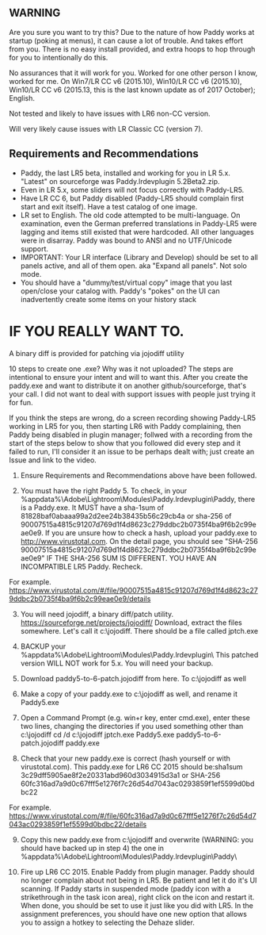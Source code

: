 ## WARNING

Are you sure you want to try this? Due to the nature of how Paddy works at startup (poking at menus), it can cause a lot of trouble.  And takes effort from you. There is no easy install provided, and extra hoops to hop through for you to intentionally do this.

No assurances that it will work for you. Worked for one other person I know, worked for me. On Win7/LR CC v6 (2015.10), Win10/LR CC v6 (2015.10), Win10/LR CC v6 (2015.13, this is the last known update as of 2017 October); English. 

Not tested and likely to have issues with LR6 non-CC version. 

Will very likely cause issues with LR Classic CC (version 7). 

## Requirements and Recommendations

* Paddy, the last LR5 beta, installed and working for you in LR 5.x. "Latest" on sourceforge was Paddy.lrdevplugin 5.2Beta2.zip.
* Even in LR 5.x, some sliders will not focus correctly with Paddy-LR5.
* Have LR CC 6, but Paddy disabled (Paddy-LR5 should complain first start and exit itself). Have a test catalog of one image.
* LR set to English. The old code attempted to be multi-language. On examination, even the German preferred translations in Paddy-LR5 were lagging and items still existed that were hardcoded. All other languages were in disarray. Paddy was bound to ANSI and no UTF/Unicode support.
* IMPORTANT: Your LR interface (Library and Develop) should be set to all panels active, and all of them open. aka "Expand all panels". Not solo mode.
* You should have a "dummy/test/virtual copy" image that you last open/close your catalog with. Paddy's "pokes" on the UI can inadvertently create some items on your history stack 

#  IF YOU REALLY WANT TO.

A binary diff is provided for patching via jojodiff utility

10 steps to create one .exe? Why was it not uploaded? The steps are intentional to ensure your intent and will to want this. After you create the paddy.exe and want to distribute it on another github/sourceforge, that's your call. I did not want to deal with support issues with people just trying it for fun.

If you think the steps are wrong, do a screen recording showing Paddy-LR5 working in LR5 for you, then starting LR6 with Paddy complaining, then Paddy being disabled in plugin manager; follwed with a recording from the start of the steps below to show that you followed did every step and it failed to run, I'll consider it an issue to be perhaps dealt with; just create an Issue and link to the video.

1) Ensure Requirements and Recommendations above have been followed.

2) You must have the right Paddy 5. To check, in your %appdata%\Adobe\Lightroom\Modules\Paddy.lrdevplugin\Paddy\, there is a Paddy.exe. It MUST have a sha-1sum of 81828baf0abaaa99a2d2ee24b38435b56c29cb4a or sha-256 of 90007515a4815c91207d769d1f4d8623c279ddbc2b0735f4ba9f6b2c99eae0e9. If you are unsure how to check a hash, upload your paddy.exe to http://www.virustotal.com. On the detail page, you should see "SHA-256	90007515a4815c91207d769d1f4d8623c279ddbc2b0735f4ba9f6b2c99eae0e9" IF THE SHA-256 SUM IS DIFFERENT. YOU HAVE AN INCOMPATIBLE LR5 Paddy. Recheck.

For example. https://www.virustotal.com/#/file/90007515a4815c91207d769d1f4d8623c279ddbc2b0735f4ba9f6b2c99eae0e9/details

3) You will need jojodiff, a binary diff/patch utility. https://sourceforge.net/projects/jojodiff/ Download, extract the files somewhere. Let's call it c:\jojodiff. There should be a file called jptch.exe

4)  BACKUP your %appdata%\Adobe\Lightroom\Modules\Paddy.lrdevplugin\ This patched version WILL NOT work for 5.x. You will need your backup.

5) Download paddy5-to-6-patch.jojodiff from here. To c:\jojodiff as well

6) Make a copy of your paddy.exe to c:\jojodiff as well, and rename it Paddy5.exe

7) Open a Command Prompt (e.g. win+r key, enter cmd.exe), enter these two lines, changing the directories if you used something other than c:\jojodiff
cd /d c:\jojodiff
jptch.exe Paddy5.exe paddy5-to-6-patch.jojodiff paddy.exe

8) Check that your new paddy.exe is correct (hash yourself or with virustotal.com). This paddy.exe for LR6 CC 2015 should be:sha1sum 3c29dff5905ae8f2e20331abd960d3034915d3a1 or SHA-256	60fc316ad7a9d0c67fff5e1276f7c26d54d7043ac0293859f1ef5599d0bdbc22

For example. https://www.virustotal.com/#/file/60fc316ad7a9d0c67fff5e1276f7c26d54d7043ac0293859f1ef5599d0bdbc22/details

9) Copy this new paddy.exe from c:\jojodiff and overwrite (WARNING: you should have backed up in step 4) the one in %appdata%\Adobe\Lightroom\Modules\Paddy.lrdevplugin\Paddy\

10) Fire up LR6 CC 2015. Enable Paddy from plugin manager. Paddy should no longer complain about not being in LR5. Be patient and let it do it's UI scanning. If Paddy starts in suspended mode (paddy icon with a strikethrough in the task icon area), right click on the icon and restart it. When done, you should be set to use it just like you did with LR5. In the assignment preferences, you should have one new option that allows you to assign a hotkey to selecting the Dehaze slider.


